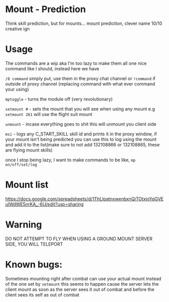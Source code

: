 # Mount - Prediction

Think skill prediction, but for mounts... mount prediction, clever name 10/10 creative ign

# Usage
The commands are a wip aka I'm too lazy to make them all one nice command like I should, instead here we have

`/8 command` simply put, use them in the proxy chat channel or `!command` if outside of proxy channel
(replacing command with what ever command your using)

`mptoggle` - turns the module off (very revolutionary)

`setmount #` - sets the mount that you will see when using any mount e.g `setmount 261` will use the flight suit mount

`unmount` - incase everything goes to shit this will unmount you client side

`msi` - logs any C_START_SKILL skill id and prints it in the proxy window, if your mount isn't being predicted you can use this to log using the mount and add it to the list(make sure to not add 132108866 or 132108865, these are flying mount skills)

once I stop being lazy, I want to make commands to be like, `mp on/off/set/log`

# Mount list

https://docs.google.com/spreadsheets/d/1ThLlpatnxwenbxnQiTOtxjoYqGVEulWdWE5nrKA_-6U/edit?usp=sharing

# Warning
DO NOT ATTEMPT TO FLY WHEN USING A GROUND MOUNT SERVER SIDE, YOU WILL TELEPORT

# Known bugs:
Sometimes mounting right after combat can use your actual mount instead of the one set by `setmount`
this seems to happen cause the server lets the client mount as soon as the server sees it out of combat and before the client sees its self as out of combat